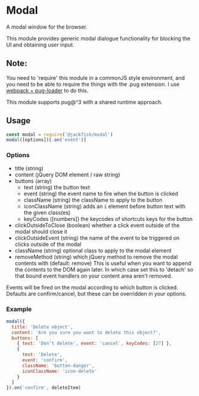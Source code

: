 # Modal

A modal window for the browser.

This module provides generic modal dialogue functionality
for blocking the UI and obtaining user input.

## Note:

You need to 'require' this module in a commonJS style environment, and
you need to be able to require the things with the .pug extension. I use
[webpack + pug-loader](https://github.com/pugjs/pug-loader) to do this.

This module supports pug@^3 with a shared runtime approach.

## Usage

```js
const modal = require('@jackfish/modal')
modal([options])[.on('event')]
```

### Options

- title (string)
- content (jQuery DOM element / raw string)
- buttons (array)
  - text (string) the button text
  - event (string) the event name to fire when the button is clicked
  - className (string) the className to apply to the button
  - iconClassName (string) adds an `i` element before button text with the given class(es)
  - keyCodes ([numbers]) the keycodes of shortcuts keys for the button
- clickOutsideToClose (boolean) whether a click event outside of the modal should close it
- clickOutsideEvent (string) the name of the event to be triggered on clicks outside of the modal
- className (string) optional class to apply to the modal element
- removeMethod (string) which jQuery method to remove the modal contents with (default: remove)
  This is useful when you want to append the contents to the DOM again later. In which case
  set this to 'detach' so that bound event handlers on your content area aren't removed.

Events will be fired on the modal according to which button is clicked.
Defaults are confirm/cancel, but these can be overridden in your options.

### Example

```js
modal({
  title: 'Delete object',
  content: 'Are you sure you want to delete this object?',
  buttons: [
    { text: 'Don’t delete', event: 'cancel', keyCodes: [27] },
    {
      text: 'Delete',
      event: 'confirm',
      className: 'button-danger',
      iconClassName: 'icon-delete'
    }
  ]
}).on('confirm', deleteItem)
```
